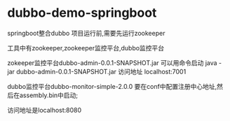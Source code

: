 # dubbo-demo-springboot
springboot整合dubbo
项目运行前,需要先运行zookeeper


工具中有zookeeper,zookeeper监控平台,dubbo监控平台



zokeeper监控平台dubbo-admin-0.0.1-SNAPSHOT.jar
可以用命令启动 java -jar dubbo-admin-0.0.1-SNAPSHOT.jar
访问地址 localhost:7001


dubbo监控平台dubbo-monitor-simple-2.0.0
要在conf中配置注册中心地址,然后在assembly.bin中启动;

访问地址是localhost:8080


